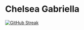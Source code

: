 # Chelsea Gabriella
[![GitHub Streak](https://streak-stats.demolab.com/?user=Chelsea-san&theme=highcontrast)](https://git.io/streak-stats)

